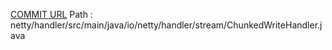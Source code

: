 [COMMIT URL](https://github.com/netty/netty/commit/5bec0c352a35acc320563a14774ce9da6d78d25a)
Path : netty/handler/src/main/java/io/netty/handler/stream/ChunkedWriteHandler.java